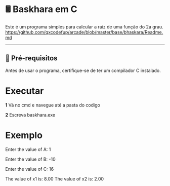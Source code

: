 # 🖩 Baskhara em C  

Este é um programa simples para calcular a raíz de uma função do 2a grau.
https://github.com/qxcodefup/arcade/blob/master/base/bhaskara/Readme.md

---

## 🔧 **Pré-requisitos**  

Antes de usar o programa, certifique-se de ter um compilador C instalado.
# **Executar**

**1** Vá no cmd e navegue até a pasta do codigo 

**2** Escreva baskhara.exe

# **Exemplo**
Enter the value of A:  1

Enter the value of B:  -10

Enter the value of C:  16

The value of x1 is: 8.00
The value of x2 is: 2.00


